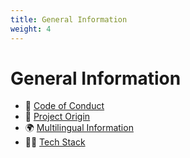 ```yaml
---
title: General Information
weight: 4
---
```


# General Information

  * 👮 [Code of Conduct](https://github.com/danny-avila/LibreChat/blob/main/.github/CODE_OF_CONDUCT.md)
  * 🧭 [Project Origin](project_origin.md)
  * 🌍 [Multilingual Information](multilingual_information.md)
  * 🧑‍💻 [Tech Stack](tech_stack.md)   